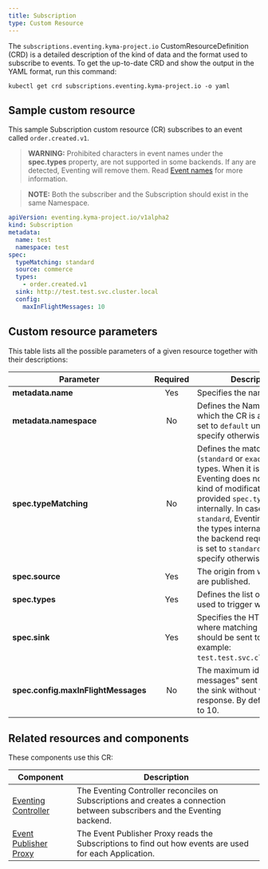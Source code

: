 ```yaml
---
title: Subscription
type: Custom Resource
---
```


The `subscriptions.eventing.kyma-project.io` CustomResourceDefinition (CRD) is a detailed description of the kind of data and the format used to subscribe to events. To get the up-to-date CRD and show the output in the YAML format, run this command:

`kubectl get crd subscriptions.eventing.kyma-project.io -o yaml`

## Sample custom resource

This sample Subscription custom resource (CR) subscribes to an event called `order.created.v1`.

> **WARNING:** Prohibited characters in event names under the **spec.types** property, are not supported in some backends. If any are detected, Eventing will remove them. Read [Event names](../evnt-01-event-names.md#event-name-cleanup) for more information.

> **NOTE:** Both the subscriber and the Subscription should exist in the same Namespace.

```yaml
apiVersion: eventing.kyma-project.io/v1alpha2
kind: Subscription
metadata:
  name: test
  namespace: test
spec:
  typeMatching: standard
  source: commerce
  types:
    - order.created.v1
  sink: http://test.test.svc.cluster.local
  config:
    maxInFlightMessages: 10
```

## Custom resource parameters

This table lists all the possible parameters of a given resource together with their descriptions:

| Parameter   | Required |  Description |
|-------------|:---------:|--------------|
| **metadata.name** | Yes | Specifies the name of the CR. |
| **metadata.namespace** | No | Defines the Namespace in which the CR is available. It is set to `default` unless your specify otherwise. |
| **spec.typeMatching** | No | Defines the matching type (`standard` or `exact`) for event types. When it is set to `exact`, Eventing does not do any kind of modifications to the provided `spec.types` internally. In case of `standard`, Eventing  modifies the types internally to fulfil the backend requirements. It is set to `standard` unless you specify otherwise. |
| **spec.source** | Yes | The origin from which events are published. |
| **spec.types** | Yes | Defines the list of event types used to trigger workloads. |
| **spec.sink** | Yes | Specifies the HTTP endpoint where matching events should be sent to, for example: `test.test.svc.cluster.local`. |
| **spec.config.maxInFlightMessages** | No | The maximum idle "in-flight messages" sent by NATS to the sink without waiting for a response. By default, it is set to 10. |

## Related resources and components

These components use this CR:

| Component   |   Description |
|-------------|---------------|
| [Eventing Controller](../00-architecture/evnt-01-architecture.md#eventing-controller) | The Eventing Controller reconciles on Subscriptions and creates a connection between subscribers and the Eventing backend. |
| [Event Publisher Proxy](../00-architecture/evnt-01-architecture.md#event-publisher-proxy) | The Event Publisher Proxy reads the Subscriptions to find out how events are used for each Application. |
